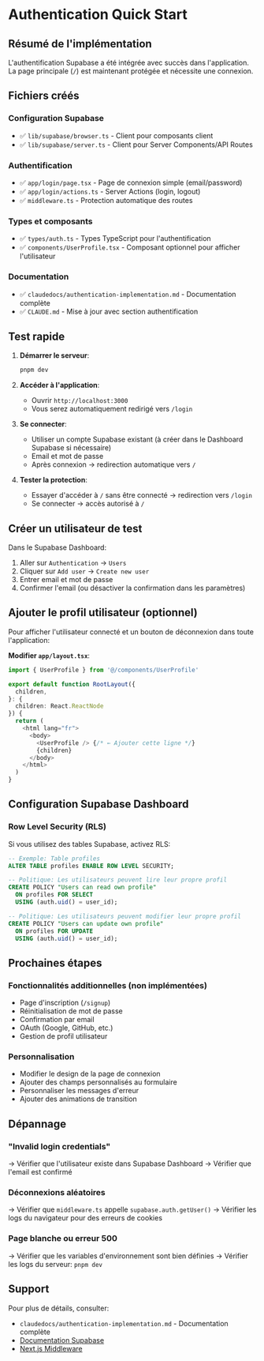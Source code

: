 # Authentication Quick Start

## Résumé de l'implémentation

L'authentification Supabase a été intégrée avec succès dans l'application. La page principale (`/`) est maintenant protégée et nécessite une connexion.

## Fichiers créés

### Configuration Supabase
- ✅ `lib/supabase/browser.ts` - Client pour composants client
- ✅ `lib/supabase/server.ts` - Client pour Server Components/API Routes

### Authentification
- ✅ `app/login/page.tsx` - Page de connexion simple (email/password)
- ✅ `app/login/actions.ts` - Server Actions (login, logout)
- ✅ `middleware.ts` - Protection automatique des routes

### Types et composants
- ✅ `types/auth.ts` - Types TypeScript pour l'authentification
- ✅ `components/UserProfile.tsx` - Composant optionnel pour afficher l'utilisateur

### Documentation
- ✅ `claudedocs/authentication-implementation.md` - Documentation complète
- ✅ `CLAUDE.md` - Mise à jour avec section authentification

## Test rapide

1. **Démarrer le serveur**:
   ```bash
   pnpm dev
   ```

2. **Accéder à l'application**:
   - Ouvrir `http://localhost:3000`
   - Vous serez automatiquement redirigé vers `/login`

3. **Se connecter**:
   - Utiliser un compte Supabase existant (à créer dans le Dashboard Supabase si nécessaire)
   - Email et mot de passe
   - Après connexion → redirection automatique vers `/`

4. **Tester la protection**:
   - Essayer d'accéder à `/` sans être connecté → redirection vers `/login`
   - Se connecter → accès autorisé à `/`

## Créer un utilisateur de test

Dans le Supabase Dashboard:
1. Aller sur `Authentication` → `Users`
2. Cliquer sur `Add user` → `Create new user`
3. Entrer email et mot de passe
4. Confirmer l'email (ou désactiver la confirmation dans les paramètres)

## Ajouter le profil utilisateur (optionnel)

Pour afficher l'utilisateur connecté et un bouton de déconnexion dans toute l'application:

**Modifier `app/layout.tsx`**:
```typescript
import { UserProfile } from '@/components/UserProfile'

export default function RootLayout({
  children,
}: {
  children: React.ReactNode
}) {
  return (
    <html lang="fr">
      <body>
        <UserProfile /> {/* ← Ajouter cette ligne */}
        {children}
      </body>
    </html>
  )
}
```

## Configuration Supabase Dashboard

### Row Level Security (RLS)
Si vous utilisez des tables Supabase, activez RLS:

```sql
-- Exemple: Table profiles
ALTER TABLE profiles ENABLE ROW LEVEL SECURITY;

-- Politique: Les utilisateurs peuvent lire leur propre profil
CREATE POLICY "Users can read own profile"
  ON profiles FOR SELECT
  USING (auth.uid() = user_id);

-- Politique: Les utilisateurs peuvent modifier leur propre profil
CREATE POLICY "Users can update own profile"
  ON profiles FOR UPDATE
  USING (auth.uid() = user_id);
```

## Prochaines étapes

### Fonctionnalités additionnelles (non implémentées)
- Page d'inscription (`/signup`)
- Réinitialisation de mot de passe
- Confirmation par email
- OAuth (Google, GitHub, etc.)
- Gestion de profil utilisateur

### Personnalisation
- Modifier le design de la page de connexion
- Ajouter des champs personnalisés au formulaire
- Personnaliser les messages d'erreur
- Ajouter des animations de transition

## Dépannage

### "Invalid login credentials"
→ Vérifier que l'utilisateur existe dans Supabase Dashboard
→ Vérifier que l'email est confirmé

### Déconnexions aléatoires
→ Vérifier que `middleware.ts` appelle `supabase.auth.getUser()`
→ Vérifier les logs du navigateur pour des erreurs de cookies

### Page blanche ou erreur 500
→ Vérifier que les variables d'environnement sont bien définies
→ Vérifier les logs du serveur: `pnpm dev`

## Support

Pour plus de détails, consulter:
- `claudedocs/authentication-implementation.md` - Documentation complète
- [Documentation Supabase](https://supabase.com/docs/guides/auth)
- [Next.js Middleware](https://nextjs.org/docs/app/building-your-application/routing/middleware)
